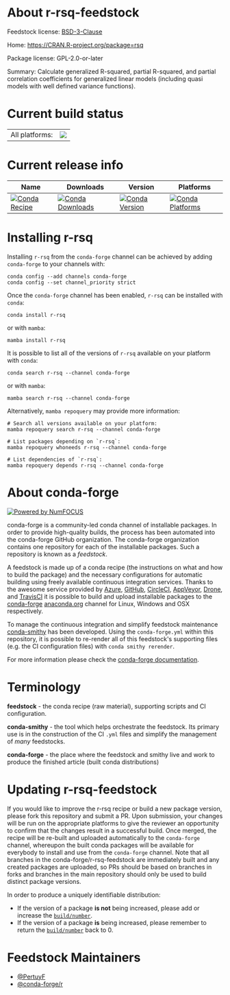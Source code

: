 About r-rsq-feedstock
=====================

Feedstock license: [BSD-3-Clause](https://github.com/conda-forge/r-rsq-feedstock/blob/main/LICENSE.txt)

Home: https://CRAN.R-project.org/package=rsq

Package license: GPL-2.0-or-later

Summary: Calculate generalized R-squared, partial R-squared, and partial correlation coefficients for generalized linear models (including quasi models with well defined variance functions).

Current build status
====================


<table><tr><td>All platforms:</td>
    <td>
      <a href="https://dev.azure.com/conda-forge/feedstock-builds/_build/latest?definitionId=6446&branchName=main">
        <img src="https://dev.azure.com/conda-forge/feedstock-builds/_apis/build/status/r-rsq-feedstock?branchName=main">
      </a>
    </td>
  </tr>
</table>

Current release info
====================

| Name | Downloads | Version | Platforms |
| --- | --- | --- | --- |
| [![Conda Recipe](https://img.shields.io/badge/recipe-r--rsq-green.svg)](https://anaconda.org/conda-forge/r-rsq) | [![Conda Downloads](https://img.shields.io/conda/dn/conda-forge/r-rsq.svg)](https://anaconda.org/conda-forge/r-rsq) | [![Conda Version](https://img.shields.io/conda/vn/conda-forge/r-rsq.svg)](https://anaconda.org/conda-forge/r-rsq) | [![Conda Platforms](https://img.shields.io/conda/pn/conda-forge/r-rsq.svg)](https://anaconda.org/conda-forge/r-rsq) |

Installing r-rsq
================

Installing `r-rsq` from the `conda-forge` channel can be achieved by adding `conda-forge` to your channels with:

```
conda config --add channels conda-forge
conda config --set channel_priority strict
```

Once the `conda-forge` channel has been enabled, `r-rsq` can be installed with `conda`:

```
conda install r-rsq
```

or with `mamba`:

```
mamba install r-rsq
```

It is possible to list all of the versions of `r-rsq` available on your platform with `conda`:

```
conda search r-rsq --channel conda-forge
```

or with `mamba`:

```
mamba search r-rsq --channel conda-forge
```

Alternatively, `mamba repoquery` may provide more information:

```
# Search all versions available on your platform:
mamba repoquery search r-rsq --channel conda-forge

# List packages depending on `r-rsq`:
mamba repoquery whoneeds r-rsq --channel conda-forge

# List dependencies of `r-rsq`:
mamba repoquery depends r-rsq --channel conda-forge
```


About conda-forge
=================

[![Powered by
NumFOCUS](https://img.shields.io/badge/powered%20by-NumFOCUS-orange.svg?style=flat&colorA=E1523D&colorB=007D8A)](https://numfocus.org)

conda-forge is a community-led conda channel of installable packages.
In order to provide high-quality builds, the process has been automated into the
conda-forge GitHub organization. The conda-forge organization contains one repository
for each of the installable packages. Such a repository is known as a *feedstock*.

A feedstock is made up of a conda recipe (the instructions on what and how to build
the package) and the necessary configurations for automatic building using freely
available continuous integration services. Thanks to the awesome service provided by
[Azure](https://azure.microsoft.com/en-us/services/devops/), [GitHub](https://github.com/),
[CircleCI](https://circleci.com/), [AppVeyor](https://www.appveyor.com/),
[Drone](https://cloud.drone.io/welcome), and [TravisCI](https://travis-ci.com/)
it is possible to build and upload installable packages to the
[conda-forge](https://anaconda.org/conda-forge) [anaconda.org](https://anaconda.org/)
channel for Linux, Windows and OSX respectively.

To manage the continuous integration and simplify feedstock maintenance
[conda-smithy](https://github.com/conda-forge/conda-smithy) has been developed.
Using the ``conda-forge.yml`` within this repository, it is possible to re-render all of
this feedstock's supporting files (e.g. the CI configuration files) with ``conda smithy rerender``.

For more information please check the [conda-forge documentation](https://conda-forge.org/docs/).

Terminology
===========

**feedstock** - the conda recipe (raw material), supporting scripts and CI configuration.

**conda-smithy** - the tool which helps orchestrate the feedstock.
                   Its primary use is in the construction of the CI ``.yml`` files
                   and simplify the management of *many* feedstocks.

**conda-forge** - the place where the feedstock and smithy live and work to
                  produce the finished article (built conda distributions)


Updating r-rsq-feedstock
========================

If you would like to improve the r-rsq recipe or build a new
package version, please fork this repository and submit a PR. Upon submission,
your changes will be run on the appropriate platforms to give the reviewer an
opportunity to confirm that the changes result in a successful build. Once
merged, the recipe will be re-built and uploaded automatically to the
`conda-forge` channel, whereupon the built conda packages will be available for
everybody to install and use from the `conda-forge` channel.
Note that all branches in the conda-forge/r-rsq-feedstock are
immediately built and any created packages are uploaded, so PRs should be based
on branches in forks and branches in the main repository should only be used to
build distinct package versions.

In order to produce a uniquely identifiable distribution:
 * If the version of a package **is not** being increased, please add or increase
   the [``build/number``](https://docs.conda.io/projects/conda-build/en/latest/resources/define-metadata.html#build-number-and-string).
 * If the version of a package **is** being increased, please remember to return
   the [``build/number``](https://docs.conda.io/projects/conda-build/en/latest/resources/define-metadata.html#build-number-and-string)
   back to 0.

Feedstock Maintainers
=====================

* [@PertuyF](https://github.com/PertuyF/)
* [@conda-forge/r](https://github.com/orgs/conda-forge/teams/r/)

